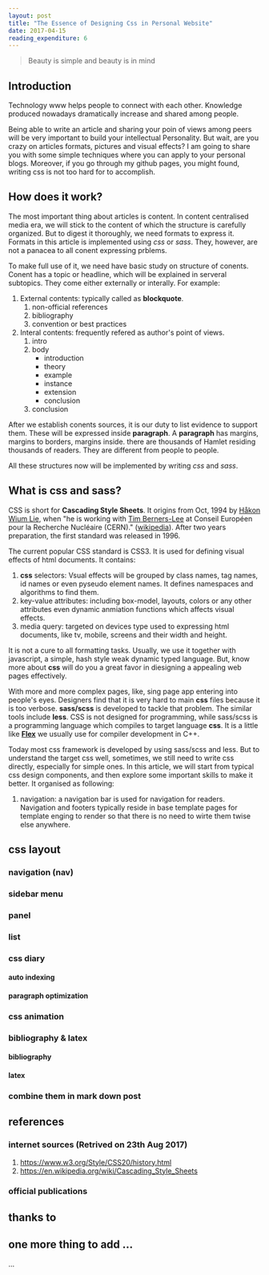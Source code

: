 ```yaml
---
layout: post
title: "The Essence of Designing Css in Personal Website"
date: 2017-04-15
reading_expenditure: 6
---
```


> Beauty is simple and beauty is in mind

## Introduction 
Technology www helps people to connect with each other. Knowledge produced nowadays dramatically increase and shared among people. 

Being able to write an article and sharing your poin of views among peers will be very important to build your intellectual Personality. But wait, are you crazy on articles formats, pictures and visual effects? I am going to share you with some simple techniques where you can apply to your personal blogs. Moreover, if you go through my github pages, you might found, writing css is not too hard for to accomplish.

## How does it work?
The most important thing about articles is content. In content centralised media era, we will stick to the content of which the structure is carefully organized. But to digest it thoroughly, we need formats to express it. Formats in this article is implemented using *css* or *sass*. They, however, are not a panacea to all conent expressing prblems.

To make full use of it, we need have basic study on structure of conents. Conent has a topic or headline, which will be explained in serveral subtopics. They come either externally or interally. For example:

1. External contents: typically called as **blockquote**.
	1. non-official references
	2. bibliography
	3. convention or best practices
2. Interal contents: frequently refered as author's point of views.
	1. intro
	2. body
		- introduction
		- theory
		- example
		- instance
		- extension
		- conclusion
	3. conclusion
	
After we establish conents sources, it is our duty to list evidence to support them. These will be expressed inside __paragraph__. A __paragraph__ has margins, margins to borders, margins inside. there are thousands of Hamlet residing thousands of readers. They are different from people to people.

All these structures now will be implemented by writing *css* and *sass*.

## What is css and sass?
CSS is short for **Cascading Style Sheets**. It origins from Oct, 1994 by [Håkon Wium Lie](https://en.wikipedia.org/wiki/H%C3%A5kon_Wium_Lie), when "he is working with [Tim Berners-Lee](https://en.wikipedia.org/wiki/Tim_Berners-Lee) at  Conseil Européen pour la Recherche Nucléaire (CERN)." ([wikipedia](https://en.wikipedia.org/wiki/Cascading_Style_Sheets)). After two years preparation, the first standard was released in 1996. 

The current popular CSS standard is CSS3. It is used for defining visual effects of html documents. It contains:

1. **css** selectors: Vsual effects will be grouped by class names, tag names, id names or even pyseudo element names. It defines namespaces and algorithms to find them. 
2. key-value attributes: including box-model, layouts, colors or any other attributes even dynamic anmiation functions which affects visual effects.
3. media query: targeted on devices type used to expressing html documents, like tv, mobile, screens and their width and height.

It is not a cure to all formatting tasks. Usually, we use it together with javascript, a simple, hash style weak dynamic typed language. But, know more about **css** will do you a great favor in diesigning a appealing web pages effectively.

With more and more complex pages, like, sing page app entering into people's eyes. Designers find that it is very hard to main **css** files because it is too verbose. **sass/scss** is developed to tackle that problem. The similar tools include **less**. CSS is not designed for programming, while sass/scss is a programming language which compiles to target language **css**. It is a little like [**Flex**](https://github.com/yiakwy/COOL-language-Compiler-Coolc/blob/master/Lexical_Analysis/cool.flex) we usually use for compiler development in C++.

Today most css framework is developed by using sass/scss and less. But to understand the target css well, sometimes, we still need to write css directly, especially for simple ones. In this article, we will start from typical css design components, and then explore some important skills to make it better. It organised as following:

1. navigation: a navigation bar is used for navigation for readers. Navigation and footers typically reside in base template pages for template enging to render so that there is no need to wirte them twise else anywhere.

## css layout
### navigation \(nav\)
### sidebar menu
### panel
### list
### css diary
#### auto indexing
#### paragraph optimization
### css animation
### bibliography & latex
#### bibliography
#### latex
### combine them in mark down post
## references
### internet sources \(Retrived on 23th Aug 2017\)

 1. https://www.w3.org/Style/CSS20/history.html
 2. https://en.wikipedia.org/wiki/Cascading_Style_Sheets
 
### official publications

## thanks to

## one more thing to add ...
...
